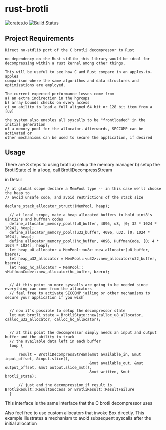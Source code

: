 # rust-brotli

[![crates.io](http://meritbadge.herokuapp.com/brotli-no-stdlib)](https://crates.io/crates/brotli-no-stdlib)
[![Build Status](https://travis-ci.org/dropbox/rust-brotli-no-stdlib.svg?branch=master)](https://travis-ci.org/dropbox/rust-brotli-no-stdlib)
## Project Requirements

    Direct no-stdlib port of the C brotli decompressor to Rust
    
    no dependency on the Rust stdlib: this library would be ideal for decompressing within a rust kernel among other things.
    
    This will be useful to see how C and Rust compare in an apples-to-apples
    comparison where the same algorithms and data structures and
    optimizations are employed.
    
    The current expected performance losses come from
    a) an extra indirection in the hgroups
    b) array bounds checks on every access
    c) no ability to load a full aligned 64 bit or 128 bit item from a [u8]

    the system also enables all syscalls to be "frontloaded" in the initial generation
    of a memory pool for the allocator. Afterwards, SECCOMP can be activated or
    other mechanisms can be used to secure the application, if desired


## Usage

There are 3 steps to using brotli
a) setup the memory manager
b) setup the BrotliState
c) in a loop, call BrotliDecompressStream

in Detail

```
// at global scope declare a MemPool type -- in this case we'll choose the heap to
// avoid unsafe code, and avoid restrictions of the stack size

declare_stack_allocator_struct!(MemPool, heap);

  // at local scope, make a heap allocated buffers to hold uint8's uint32's and huffman codes
  define_allocator_memory_pool!(u8_buffer, 4096, u8, [0; 32 * 1024 * 1024], heap);
  define_allocator_memory_pool!(u32_buffer, 4096, u32, [0; 1024 * 1024], heap);
  define_allocator_memory_pool!(hc_buffer, 4096, HuffmanCode, [0; 4 * 1024 * 1024], heap);
  let heap_u8_allocator = MemPool::<u8>::new_allocator(u8_buffer, bzero);
  let heap_u32_allocator = MemPool::<u32>::new_allocator(u32_buffer, bzero);
  let heap_hc_allocator = MemPool::<HuffmanCode>::new_allocator(hc_buffer, bzero);


  // At this point no more syscalls are going to be needed since everything can come from the allocators
  // feel free to activate SECCOMP jailing or other mechanisms to secure your application if you wish


  // now it's possible to setup the decompressor state
  let mut brotli_state = BrotliState::new(calloc_u8_allocator, calloc_u32_allocator, calloc_hc_allocator);


  // at this point the decompressor simply needs an input and output buffer and the ability to track
  // the available data left in each buffer
  loop {

      result = BrotliDecompressStream(&mut available_in, &mut input_offset, &input.slice(),
                                      &mut available_out, &mut output_offset, &mut output.slice_mut(),
                                      &mut written, &mut brotli_state);

      // just end the decompression if result is BrotliResult::ResultSuccess or BrotliResult::ResultFailure
  }
```

This interface is the same interface that the C brotli decompressor uses

Also feel free to use custom allocators that invoke Box directly.
This example illustrates a mechanism to avoid subsequent syscalls after the initial allocation

